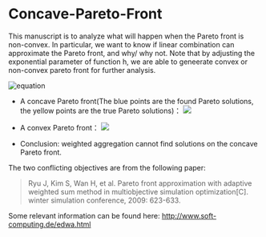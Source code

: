 # Concave-Pareto-Front
This manuscript is to analyze what will happen when the Pareto front is non-convex. In particular, we want to know if linear combination can approximate the Pareto front, and why/ why not. Note that by adjusting the exponential parameter of function h, we are able to geneerate convex or non-convex pareto front for further analysis.

![equation](http://latex.codecogs.com/gif.latex?\frac{5+4+(2-3-(6+\frac{4}{5}))}{3(6-2)(2-7)})

* A concave Pareto front(The blue points are the found Pareto solutions, the yellow points are the true Pareto solutions)：
![](https://github.com/Scott-Alex/Concave-Pareto-Front/blob/master/covave1.png)

* A convex Pareto front：
![](https://github.com/Scott-Alex/Concave-Pareto-Front/blob/master/convex2.png)

* Conclusion: weighted aggregation cannot find solutions on the concave Pareto front.

The two conflicting objectives are from the following paper:

> Ryu J, Kim S, Wan H, et al. Pareto front approximation with adaptive weighted sum method in multiobjective simulation optimization[C]. winter simulation conference, 2009: 623-633.


Some relevant information can be found here:
http://www.soft-computing.de/edwa.html

